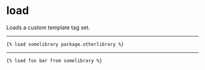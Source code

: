 # load

Loads a custom template tag set.

---

```htmldjango
{% load somelibrary package.otherlibrary %}
```

---

```htmldjango
{% load foo bar from somelibrary %}
```

